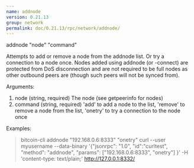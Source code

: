 ```yaml
---
name: addnode
version: 0.21.13
group: network
permalink: doc/0.21.13/rpc/network/addnode/
---
```


addnode "node" "command"

Attempts to add or remove a node from the addnode list.
Or try a connection to a node once.
Nodes added using addnode (or -connect) are protected from DoS disconnection and are not required to be
full nodes as other outbound peers are (though such peers will not be synced from).

Arguments:
1. node       (string, required) The node (see getpeerinfo for nodes)
2. command    (string, required) 'add' to add a node to the list, 'remove' to remove a node from the list, 'onetry' to try a connection to the node once

Examples:
> bitcoin-cli addnode "192.168.0.6:8333" "onetry"
> curl --user myusername --data-binary '{"jsonrpc": "1.0", "id":"curltest", "method": "addnode", "params": ["192.168.0.6:8333", "onetry"] }' -H 'content-type: text/plain;' http://127.0.0.1:8332/


